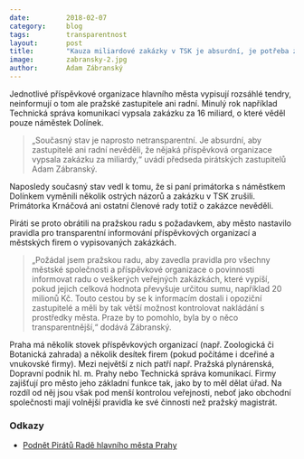 ```yaml
---
date:         2018-02-07
category:     blog
tags:         transparentnost
layout:       post
title:        "Kauza miliardové zakázky v TSK je absurdní, je potřeba změnit pravidla pro hospodaření příspěvkových organizací" 
image:        zabransky-2.jpg
author:       Adam Zábranský
---
```


Jednotlivé příspěvkové organizace hlavního města vypisují rozsáhlé tendry, neinformují o tom ale pražské zastupitele ani radní. Minulý rok například Technická správa komunikací vypsala zakázku za 16 miliard, o které věděl pouze náměstek Dolínek. 

> „Současný stav je naprosto netransparentní. Je absurdní, aby zastupitelé ani radní nevěděli, že nějaká příspěvková organizace vypsala zakázku za miliardy,“ uvádí předseda pirátských zastupitelů Adam Zábranský. 

Naposledy současný stav vedl k tomu, že si paní primátorka s náměstkem Dolínkem vyměnili několik ostrých názorů a zakázku v TSK zrušili. Primátorka Krnáčová ani ostatní členové rady totiž o zakázce nevěděli.

Piráti se proto obrátili na pražskou radu s požadavkem, aby město nastavilo pravidla pro transparentní informování příspěvkových organizací a městských firem o vypisovaných zakázkách. 

> „Požádal jsem pražskou radu, aby zavedla pravidla pro všechny městské společnosti a příspěvkové organizace o povinnosti informovat radu o veškerých veřejných zakázkách, které vypíší, pokud jejich celková hodnota převyšuje určitou sumu, například 20 milionů Kč. Touto cestou by se k informacím dostali i opoziční zastupitelé a měli by tak větší možnost kontrolovat nakládání s prostředky města. Praze by to pomohlo, byla by o něco transparentnější,“ dodává Zábranský. 

Praha má několik stovek příspěvkových organizací (např. Zoologická či Botanická zahrada) a několik desítek firem (pokud počítáme i dceřiné a vnukovské firmy). Mezi největší z nich patří např. Pražská plynárenská, Dopravní podnik hl. m. Prahy nebo Technická správa komunikací. Firmy zajišťují pro město jeho základní funkce tak, jako by to měl dělat úřad. Na rozdíl od něj jsou však pod menší kontrolou veřejnosti, neboť jako obchodní společnosti mají volnější pravidla ke své činnosti než pražský magistrát. 

### Odkazy

* [Podnět Pirátů Radě hlavního města Prahy](https://github.com/pirati-byro/spisy-zk-pha-2018/blob/master/9425-pravidla-rade-vyberova-rizeni-mestskych-firem/01-podnet/main.pdf)
